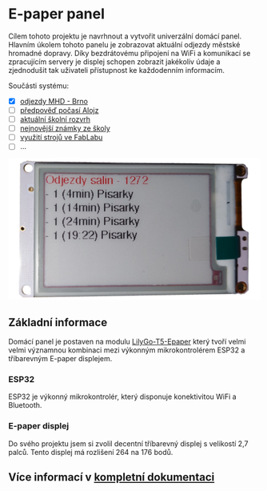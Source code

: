 # E-paper panel

Cílem tohoto projektu je navrhnout a vytvořit univerzální domácí panel. Hlavním úkolem tohoto panelu je zobrazovat aktuální odjezdy městské hromadné dopravy. Díky bezdrátovému připojení na WiFi a komunikací se zpracujícím servery je displej schopen zobrazit jakékoliv údaje a zjednodušit tak uživateli přístupnost ke každodenním informacím.

Součásti systému:

- [x] [odjezdy MHD - Brno](https://jakubandrysek.github.io/E-paper-board-ESP32/aplikace/mhd)
- [ ] [předpověď počasí Alojz](https://jakubandrysek.github.io/E-paper-board-ESP32/aplikace/alojz)
- [ ] [aktuální školní rozvrh](https://jakubandrysek.github.io/E-paper-board-ESP32/aplikace/skolaoline)
- [ ] [nejnovější známky ze školy](https://jakubandrysek.github.io/E-paper-board-ESP32/aplikace/skolaoline)
- [ ] [využití strojů ve FabLabu](https://jakubandrysek.github.io/E-paper-board-ESP32/aplikace/fablab)
- [ ] …

![demo](docs/media/board/ttgo-front.png)
## Základní informace

Domácí panel je postaven na modulu [LilyGo-T5-Epaper](https://github.com/Xinyuan-LilyGO/LilyGo-T5-Epaper-Series) který tvoří velmi velmi významnou kombinaci mezi výkonným mikrokontrolérem ESP32 a tříbarevným E-paper displejem.

### ESP32

ESP32 je výkonný mikrokontrolér, který disponuje konektivitou WiFi a Bluetooth.

### E-paper displej

Do svého projektu jsem si zvolil decentní tříbarevný displej s velikostí 2,7 palců. Tento displej má rozlišení 264 na 176 bodů.

## Více informací v [kompletní dokumentaci](https://jakubandrysek.github.io/E-paper-board-ESP32/)